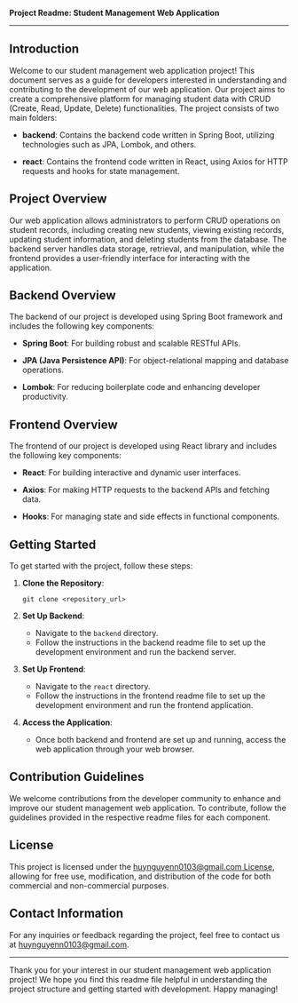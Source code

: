 **Project Readme: Student Management Web Application**

---

## Introduction

Welcome to our student management web application project! This document serves as a guide for developers interested in understanding and contributing to the development of our web application. Our project aims to create a comprehensive platform for managing student data with CRUD (Create, Read, Update, Delete) functionalities. The project consists of two main folders:

- **backend**: Contains the backend code written in Spring Boot, utilizing technologies such as JPA, Lombok, and others.
  
- **react**: Contains the frontend code written in React, using Axios for HTTP requests and hooks for state management.

## Project Overview

Our web application allows administrators to perform CRUD operations on student records, including creating new students, viewing existing records, updating student information, and deleting students from the database. The backend server handles data storage, retrieval, and manipulation, while the frontend provides a user-friendly interface for interacting with the application.

## Backend Overview

The backend of our project is developed using Spring Boot framework and includes the following key components:

- **Spring Boot**: For building robust and scalable RESTful APIs.
  
- **JPA (Java Persistence API)**: For object-relational mapping and database operations.
  
- **Lombok**: For reducing boilerplate code and enhancing developer productivity.
  

## Frontend Overview

The frontend of our project is developed using React library and includes the following key components:

- **React**: For building interactive and dynamic user interfaces.
  
- **Axios**: For making HTTP requests to the backend APIs and fetching data.
  
- **Hooks**: For managing state and side effects in functional components.

## Getting Started

To get started with the project, follow these steps:

1. **Clone the Repository**: 
   ```
   git clone <repository_url>
   ```

2. **Set Up Backend**: 
   - Navigate to the `backend` directory.
   - Follow the instructions in the backend readme file to set up the development environment and run the backend server.

3. **Set Up Frontend**: 
   - Navigate to the `react` directory.
   - Follow the instructions in the frontend readme file to set up the development environment and run the frontend application.

4. **Access the Application**: 
   - Once both backend and frontend are set up and running, access the web application through your web browser.

## Contribution Guidelines

We welcome contributions from the developer community to enhance and improve our student management web application. To contribute, follow the guidelines provided in the respective readme files for each component.

## License

This project is licensed under the [huynguyenn0103@gmail.com License](LICENSE), allowing for free use, modification, and distribution of the code for both commercial and non-commercial purposes.

## Contact Information

For any inquiries or feedback regarding the project, feel free to contact us at [huynguyenn0103@gmail.com](mailto:huynguyenn0103@gmail.com).

---

Thank you for your interest in our student management web application project! We hope you find this readme file helpful in understanding the project structure and getting started with development. Happy managing!